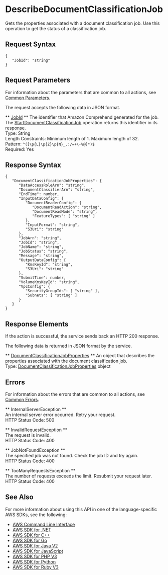 # DescribeDocumentClassificationJob<a name="API_DescribeDocumentClassificationJob"></a>

Gets the properties associated with a document classification job\. Use this operation to get the status of a classification job\.

## Request Syntax<a name="API_DescribeDocumentClassificationJob_RequestSyntax"></a>

```
{
   "JobId": "string"
}
```

## Request Parameters<a name="API_DescribeDocumentClassificationJob_RequestParameters"></a>

For information about the parameters that are common to all actions, see [Common Parameters](CommonParameters.md)\.

The request accepts the following data in JSON format\.

 ** [JobId](#API_DescribeDocumentClassificationJob_RequestSyntax) **   <a name="comprehend-DescribeDocumentClassificationJob-request-JobId"></a>
The identifier that Amazon Comprehend generated for the job\. The [StartDocumentClassificationJob](API_StartDocumentClassificationJob.md) operation returns this identifier in its response\.  
Type: String  
Length Constraints: Minimum length of 1\. Maximum length of 32\.  
Pattern: `^([\p{L}\p{Z}\p{N}_.:/=+\-%@]*)$`   
Required: Yes

## Response Syntax<a name="API_DescribeDocumentClassificationJob_ResponseSyntax"></a>

```
{
   "DocumentClassificationJobProperties": { 
      "DataAccessRoleArn": "string",
      "DocumentClassifierArn": "string",
      "EndTime": number,
      "InputDataConfig": { 
         "DocumentReaderConfig": { 
            "DocumentReadAction": "string",
            "DocumentReadMode": "string",
            "FeatureTypes": [ "string" ]
         },
         "InputFormat": "string",
         "S3Uri": "string"
      },
      "JobArn": "string",
      "JobId": "string",
      "JobName": "string",
      "JobStatus": "string",
      "Message": "string",
      "OutputDataConfig": { 
         "KmsKeyId": "string",
         "S3Uri": "string"
      },
      "SubmitTime": number,
      "VolumeKmsKeyId": "string",
      "VpcConfig": { 
         "SecurityGroupIds": [ "string" ],
         "Subnets": [ "string" ]
      }
   }
}
```

## Response Elements<a name="API_DescribeDocumentClassificationJob_ResponseElements"></a>

If the action is successful, the service sends back an HTTP 200 response\.

The following data is returned in JSON format by the service\.

 ** [DocumentClassificationJobProperties](#API_DescribeDocumentClassificationJob_ResponseSyntax) **   <a name="comprehend-DescribeDocumentClassificationJob-response-DocumentClassificationJobProperties"></a>
An object that describes the properties associated with the document classification job\.  
Type: [DocumentClassificationJobProperties](API_DocumentClassificationJobProperties.md) object

## Errors<a name="API_DescribeDocumentClassificationJob_Errors"></a>

For information about the errors that are common to all actions, see [Common Errors](CommonErrors.md)\.

 ** InternalServerException **   
An internal server error occurred\. Retry your request\.  
HTTP Status Code: 500

 ** InvalidRequestException **   
The request is invalid\.  
HTTP Status Code: 400

 ** JobNotFoundException **   
The specified job was not found\. Check the job ID and try again\.  
HTTP Status Code: 400

 ** TooManyRequestsException **   
The number of requests exceeds the limit\. Resubmit your request later\.  
HTTP Status Code: 400

## See Also<a name="API_DescribeDocumentClassificationJob_SeeAlso"></a>

For more information about using this API in one of the language\-specific AWS SDKs, see the following:
+  [AWS Command Line Interface](https://docs.aws.amazon.com/goto/aws-cli/comprehend-2017-11-27/DescribeDocumentClassificationJob) 
+  [AWS SDK for \.NET](https://docs.aws.amazon.com/goto/DotNetSDKV3/comprehend-2017-11-27/DescribeDocumentClassificationJob) 
+  [AWS SDK for C\+\+](https://docs.aws.amazon.com/goto/SdkForCpp/comprehend-2017-11-27/DescribeDocumentClassificationJob) 
+  [AWS SDK for Go](https://docs.aws.amazon.com/goto/SdkForGoV1/comprehend-2017-11-27/DescribeDocumentClassificationJob) 
+  [AWS SDK for Java V2](https://docs.aws.amazon.com/goto/SdkForJavaV2/comprehend-2017-11-27/DescribeDocumentClassificationJob) 
+  [AWS SDK for JavaScript](https://docs.aws.amazon.com/goto/AWSJavaScriptSDK/comprehend-2017-11-27/DescribeDocumentClassificationJob) 
+  [AWS SDK for PHP V3](https://docs.aws.amazon.com/goto/SdkForPHPV3/comprehend-2017-11-27/DescribeDocumentClassificationJob) 
+  [AWS SDK for Python](https://docs.aws.amazon.com/goto/boto3/comprehend-2017-11-27/DescribeDocumentClassificationJob) 
+  [AWS SDK for Ruby V3](https://docs.aws.amazon.com/goto/SdkForRubyV3/comprehend-2017-11-27/DescribeDocumentClassificationJob) 